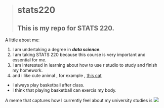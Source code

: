 > # stats220
> ## This is my repo for STATS 220. 

A little about me:

1. I am undertaking a degree in ***data science***.
2. I am taking STATS 220 because this course is very important and essential for me. 
3. I am interested in learning about how to use r studio to study and finish my homework.
4. and i like cute animal , for example , [this cat](https://www.istockphoto.com/photo/striped-with-white-a-cat-gm493372854-76860081?utm_source=pixabay&utm_medium=affiliate&utm_campaign=sponsored_photo&utm_content=srp_topbanner_media&utm_term=cute+cat)

- I always play basketball after class.
- I think that playing basketball can exercis my body.

A meme that captures how I currently feel about my university studies is ![](https://c.tenor.com/8druEACXtX8AAAAd/tenor.gif)
